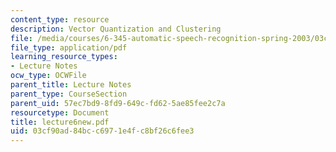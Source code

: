 ```yaml
---
content_type: resource
description: Vector Quantization and Clustering
file: /media/courses/6-345-automatic-speech-recognition-spring-2003/03cf90ad84bcc6971e4fc8bf26c6fee3_lecture6new.pdf
file_type: application/pdf
learning_resource_types:
- Lecture Notes
ocw_type: OCWFile
parent_title: Lecture Notes
parent_type: CourseSection
parent_uid: 57ec7bd9-8fd9-649c-fd62-5ae85fee2c7a
resourcetype: Document
title: lecture6new.pdf
uid: 03cf90ad-84bc-c697-1e4f-c8bf26c6fee3
---
```

